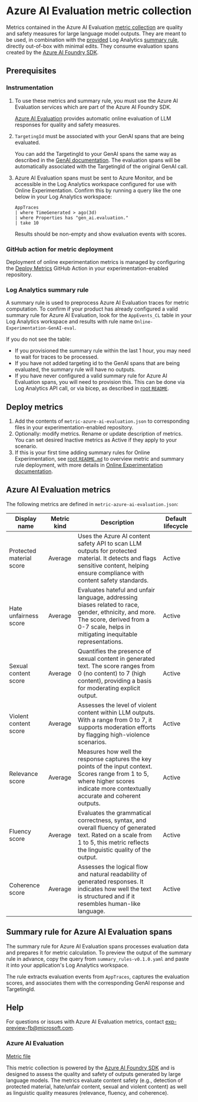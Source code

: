# Azure AI Evaluation metric collection

Metrics contained in the Azure AI Evaluation [metric collection](./metric-azure-ai-evaluation.json) are quality and safety measures for large language model outputs. They are meant to be used, in combination with the [provided](./summary_rules-v0.1.0.yaml) Log Analytics [summary rule](https://learn.microsoft.com/en-us/azure/azure-monitor/logs/summary-rules?tabs=api), directly out-of-box with minimal edits. They consume evaluation spans created by the [Azure AI Foundry SDK](https://learn.microsoft.com/en-us/azure/ai-studio/how-to/online-evaluation?tabs=windows).

## Prerequisites

### Instrumentation

1. To use these metrics and summary rule, you must use the Azure AI Evaluation services which are part of the Azure AI Foundry SDK.

   [Azure AI Evaluation](https://learn.microsoft.com/en-us/azure/ai-studio/how-to/online-evaluation?tabs=windows) provides automatic online evaluation of LLM responses for quality and safety measures.

2. `TargetingId` must be associated with your GenAI spans that are being evaluated.
   
   You can add the TargetingId to your GenAI spans the same way as described in the [GenAI documentation](../genai/README.md). The evaluation spans will be automatically associated with the TargetingId of the original GenAI call.

3. Azure AI Evaluation spans must be sent to Azure Monitor, and be accessible in the Log Analytics workspace configured for use with Online Experimentation. Confirm this by running a query like the one below in your Log Analytics workspace:

   ```kusto
   AppTraces
   | where TimeGenerated > ago(3d)
   | where Properties has "gen_ai.evaluation."
   | take 10
   ```

   Results should be non-empty and show evaluation events with scores.

### GitHub action for metric deployment

Deployment of online experimentation metrics is managed by configuring the [Deploy Metrics](https://github.com/Azure/online-experimentation-deploy-metrics) GitHub Action in your experimentation-enabled repository.

### Log Analytics summary rule

A summary rule is used to preprocess Azure AI Evaluation traces for metric computation. To confirm if your product has already configured a valid summary rule for Azure AI Evaluation, look for the `AppEvents_CL` table in your Log Analytics workspace and results with rule name `Online-Experimentation-GenAI-eval`.

If you do not see the table:
* If you provisioned the summary rule within the last 1 hour, you may need to wait for traces to be processed.
* If you have not added targeting id to the GenAI spans that are being evaluated, the summary rule will have no outputs.
* If you have never configured a valid summary rule for Azure AI Evaluation spans, you will need to provision this. This can be done via Log Analytics API call, or via bicep, as described in [root `README`](../README.md).

## Deploy metrics

1. Add the contents of `metric-azure-ai-evaluation.json` to corresponding files in your experimentation-enabled repository.
2. Optionally: modify metrics. Rename or update description of metrics. You can set desired Inactive metrics as Active if they apply to your scenario.
3. If this is your first time adding summary rules for Online Experimentation, see [root `README.md`](../README.md) to overview metric and summary rule deployment, with more details in [Online Experimentation documentation](https://aka.ms/exp/public/docs).

## Azure AI Evaluation metrics

The following metrics are defined in `metric-azure-ai-evaluation.json`:

| Display name | Metric kind | Description | Default lifecycle |
| ------------ | ----------- | ----------- | ---------------- |
| Protected material score | Average | Uses the Azure AI content safety API to scan LLM outputs for protected material. It detects and flags sensitive content, helping ensure compliance with content safety standards. | Active |
| Hate unfairness score | Average | Evaluates hateful and unfair language, addressing biases related to race, gender, ethnicity, and more. The score, derived from a 0-7 scale, helps in mitigating inequitable representations. | Active |
| Sexual content score | Average | Quantifies the presence of sexual content in generated text. The score ranges from 0 (no content) to 7 (high content), providing a basis for moderating explicit output. | Active |
| Violent content score | Average | Assesses the level of violent content within LLM outputs. With a range from 0 to 7, it supports moderation efforts by flagging high-violence scenarios. | Active |
| Relevance score | Average | Measures how well the response captures the key points of the input context. Scores range from 1 to 5, where higher scores indicate more contextually accurate and coherent outputs. | Active |
| Fluency score | Average | Evaluates the grammatical correctness, syntax, and overall fluency of generated text. Rated on a scale from 1 to 5, this metric reflects the linguistic quality of the output. | Active |
| Coherence score | Average | Assesses the logical flow and natural readability of generated responses. It indicates how well the text is structured and if it resembles human-like language. | Active |

## Summary rule for Azure AI Evaluation spans

The summary rule for Azure AI Evaluation spans processes evaluation data and prepares it for metric calculation. To preview the output of the summary rule in advance, copy the query from `summary_rules-v0.1.0.yaml` and paste it into your application's Log Analytics workspace.

The rule extracts evaluation events from `AppTraces`, captures the evaluation scores, and associates them with the corresponding GenAI response and TargetingId.

## Help
For questions or issues with Azure AI Evaluation metrics, contact [exp-preview-fb@microsoft.com](mailto:exp-preview-fb@microsoft.com).

### Azure AI Evaluation

[Metric file](./metric-azure-ai-evaluation.json)

This metric collection is powered by the [Azure AI Foundry SDK](https://learn.microsoft.com/en-us/azure/ai-studio/how-to/online-evaluation?tabs=windows) and is designed to assess the quality and safety of outputs generated by large language models. The metrics evaluate content safety (e.g., detection of protected material, hate/unfair content, sexual and violent content) as well as linguistic quality measures (relevance, fluency, and coherence).
